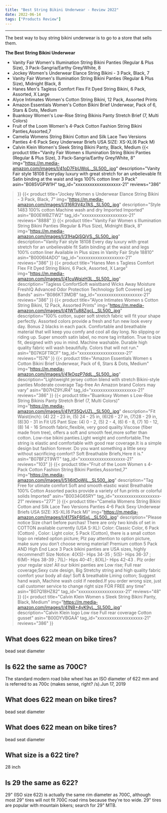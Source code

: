 ```yaml
---
title: "Best String Bikini Underwear - Review 2022"
date: 2022-06-14
tags: ["Products Review"]
---
```


---


The best way to buy string bikini underwear is to go to a store that sells them.

**The Best String Bikini Underwear**
* Vanity Fair Women's Illumination String Bikini Panties (Regular & Plus Size), 3 Pack-Sangria/Earthy Grey/White, 8
* Jockey Women's Underwear Elance String Bikini - 3 Pack, Black, 7
* Vanity Fair Women's Illumination String Bikini Panties (Regular & Plus Size), Midnight Black, 8
* Hanes Men's Tagless Comfort Flex Fit Dyed String Bikini, 6 Pack, Assorted, X Large
* Alyce Intimates Women's Cotton String Bikini, 12 Pack, Assorted Prints
* Amazon Essentials Women's Cotton Bikini Brief Underwear, Pack of 6, Stars & Dots, Medium
* Buankoxy Women's Low-Rise String Bikinis Panty Stretch Brief (7, Multi Colors)
* Fruit of the Loom Women's 4-Pack Cotton Fashion String Bikini Panties,Assorted,7
* Camelia Womens String Bikini Cotton and Silk Lace Two Versions Panties 4-6 Pack Sexy Underwear Briefs USA SIZE: XS-XL(6 Pack M)
* Calvin Klein Women's Sleek String Bikini Panty, Black, Medium
{{< product 
title="Vanity Fair Women s Illumination String Bikini Panties (Regular & Plus Size), 3 Pack-Sangria/Earthy Grey/White, 8"
img="https://m.media-amazon.com/images/I/41oD7FbUWoL._SL500_.jpg"
description="Vanity Fair style 18108 Everyday luxury with great stretch for an unbelievable fit Satin binding at the waist and legs 100% cotton liner 3 Pack"
asin="B085VGPW1H"
tag_id="xxxxxxxxxxxxxxxxxxx-21"
reviews="386"
>}} 
{{< product 
title="Jockey Women s Underwear Elance String Bikini - 3 Pack, Black, 7"
img="https://m.media-amazon.com/images/I/316R3V4z7AS._SL500_.jpg"
description="Style 1483 100% cotton Machine wash and dry Imported Imported"
asin="B00EWBZTW2"
tag_id="xxxxxxxxxxxxxxxxxxx-21"
reviews="8888"
>}} 
{{< product 
title="Vanity Fair Women s Illumination String Bikini Panties (Regular & Plus Size), Midnight Black, 8"
img="https://m.media-amazon.com/images/I/31HaQjSQjVS._SL500_.jpg"
description="Vanity Fair style 18108 Every day luxury with great stretch for an unbelievable fit Satin binding at the waist and legs 100% cotton liner Available in Plus sizes in Vanity Fair Style 18810"
asin="B0006I4ADO"
tag_id="xxxxxxxxxxxxxxxxxxx-21"
reviews="386"
>}} 
{{< product 
title="Hanes Men s Tagless Comfort Flex Fit Dyed String Bikini, 6 Pack, Assorted, X Large"
img="https://m.media-amazon.com/images/I/41cuWqjzH3L._SL500_.jpg"
description="Tagless ComfortSoft waistband Wicks Away Moisture FreshIQ Advanced Odor Protection Technology Soft Covered Leg Bands"
asin="B086KT3MDB"
tag_id="xxxxxxxxxxxxxxxxxxx-21"
reviews="386"
>}} 
{{< product 
title="Alyce Intimates Women s Cotton String Bikini, 12 Pack, Assorted Prints"
img="https://m.media-amazon.com/images/I/41WTu88ZgcL._SL500_.jpg"
description="100% cotton, super soft stretch fabric will fit your shape perfectly. Assorted colors provide a fresh and fun new look every day. Bonus 2 blacks in each pack. Comfortable and breathable material that will keep you comfy and cool all day long. No slipping or riding up. Super smooth satin label, no more tag irritation. True to size fit, designed with you in mind. Machine washable. Durable high quality fabric will wash beautifully. Colors that will not run."
asin="B07KGFTRCF"
tag_id="xxxxxxxxxxxxxxxxxxx-21"
reviews="1576"
>}} 
{{< product 
title="Amazon Essentials Women s Cotton Bikini Brief Underwear, Pack of 6, Stars & Dots, Medium"
img="https://m.media-amazon.com/images/I/41kOqzP7ddL._SL500_.jpg"
description="Lightweight jersey cotton blend with stretch Bikini-style panties Moderate coverage Tag-free An Amazon brand Colors may vary"
asin="B07HZ9YJR4"
tag_id="xxxxxxxxxxxxxxxxxxx-21"
reviews="386"
>}} 
{{< product 
title="Buankoxy Women s Low-Rise String Bikinis Panty Stretch Brief (7, Multi Colors)"
img="https://m.media-amazon.com/images/I/41Vf35QvUZL._SL500_.jpg"
description="Fit Waist(inch): (4) 22 - 23 in, (5) 24 - 25 in, (6)26 - 27 in, (7)28 - 29 in, (8)30 - 31 in Fit US Pant Size: (4) 0 - 2, (5) 2 - 4, (6) 6 - 8, (7) 10 - 12, (8) 14 - 16 Smooth fabric,flexible, very good quality.Viscose (fiber made from tree), offers a soft and smooth feel,more softer than cotton. Low-rise bikini panties.Light weight and comfortable.The string is elastic and comfortable with good rear coverage.It is a simple design but fashion forever. Do you want something a little sexy without sacrificing comfort? Soft Breathable Briefs,Here it is."
asin="B07BF2T9WT"
tag_id="xxxxxxxxxxxxxxxxxxx-21"
reviews="103"
>}} 
{{< product 
title="Fruit of the Loom Women s 4-Pack Cotton Fashion String Bikini Panties,Assorted,7"
img="https://m.media-amazon.com/images/I/51i6itDoWiL._SL500_.jpg"
description="Tag Free for utimate comfort Soft and smooth elastic waist Breathable 100% Cotton Assorted packs provide a variety of fun prints or colorful solids Imported"
asin="B0034G65RY"
tag_id="xxxxxxxxxxxxxxxxxxx-21"
reviews="277"
>}} 
{{< product 
title="Camelia Womens String Bikini Cotton and Silk Lace Two Versions Panties 4-6 Pack Sexy Underwear Briefs USA SIZE: XS-XL(6 Pack M)"
img="https://m.media-amazon.com/images/I/417SkF6lSxL._SL500_.jpg"
description="Please notice Size chart before purchas! There are only two kinds of set in COTTON available currently (USA S-XL): Color: Classic Color, 6 Pack (Cotton) , Color: Light color, 5 Pack (Cotton), there is a small cotton logo on related option picture; Plz pay attention to option picture, make sure you don’t choose wrong material! Premium cotton 5 Pack AND High End Lace 3 Pack bikini panties are USA sizes, highly recommend!! Size Notice: 4(XS)- Hips 34-35 ; 5(S)- Hips 36-37 ; 6(M)- Hips 38-39 ; 7(L)- Hips 40-41 ; 8(XL)- Hips 42-43 . Plz order your regular size! All our bikini panties are Low rise; Full rear coverage;Sexy cute design, Big Stretchy string and high quality fabric comfort your body all day! Soft & breathable Lining cotton; Suggest hand wash, Machine wash cold if needed.If you order wrong size, just call customer service to change right size FOR FREE any time"
asin="B07Q18HZ82"
tag_id="xxxxxxxxxxxxxxxxxxx-21"
reviews="48"
>}} 
{{< product 
title="Calvin Klein Women s Sleek String Bikini Panty, Black, Medium"
img="https://m.media-amazon.com/images/I/41NB+4yK9yL._SL500_.jpg"
description="Calvin Klein logo Low rise Full rear coverage Cotton gusset"
asin="B00DYVBGAA"
tag_id="xxxxxxxxxxxxxxxxxxx-21"
reviews="386"
>}} 
## What does 622 mean on bike tires?
bead seat diameter

## Is 622 the same as 700C?
The standard modern road bike wheel has an ISO diameter of 622 mm and is referred to as 700c (makes sense, right? /s).Jun 17, 2019

## What does 622 mean on bike tires?
bead seat diameter

## What does 622 mean on bike tires?
bead seat diameter

## What size is a 622 tire?
28 inch

## Is 29 the same as 622?
29" (ISO size 622) is actually the same rim diameter as 700C, although most 29" tires will not fit 700C road rims because they're too wide. 29" tires are popular with mountain bikers; search for 29" MTB.

